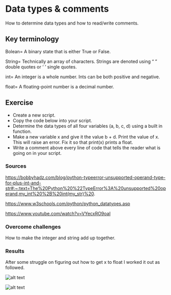 # Data types & comments
How to determine data types and how to read/write comments.

## Key terminology
Bolean= A binary state that is either True or False.

String= Technically an array of characters. Strings are denoted using “ ” double quotes or ‘ ’ single quotes.

int= An integer is a whole number. Ints can be both positive and negative.

float= A floating-point number is a decimal number.

## Exercise
- Create a new script.
- Copy the code below into your script.
- Determine the data types of all four variables (a, b, c, d) using a built in function.
- Make a new variable x and give it the value b + d. Print the value of x. This will raise an error. Fix it so that print(x) prints a float.
- Write a comment above every line of code that tells the reader what is going on in your script.

### Sources
https://bobbyhadz.com/blog/python-typeerror-unsupported-operand-type-for-plus-int-and-str#:~:text=The%20Python%20%22TypeError%3A%20unsupported%20operand,my_int%20%2B%20int(my_str)%20.

https://www.w3schools.com/python/python_datatypes.asp

https://www.youtube.com/watch?v=VYecxRO9oaI

### Overcome challenges
How to make the integer and string add up together.

### Results
After some struggle on figuring out how to get x to float I worked it out as followed.

![alt text]()

![alt text]()

